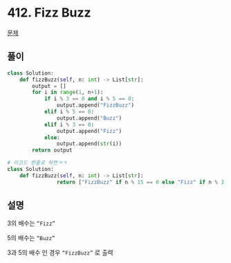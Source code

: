 # 412. Fizz Buzz

[문제](https://leetcode.com/problems/fizz-buzz/)

## 풀이

```python
class Solution:
    def fizzBuzz(self, n: int) -> List[str]:
        output = [] 
        for i in range(1, n+1): 
            if i % 3 == 0 and i % 5 == 0: 
                output.append("FizzBuzz") 
            elif i % 5 == 0: 
                output.append("Buzz") 
            elif i % 3 == 0: 
                output.append("Fizz") 
            else: 
                output.append(str(i)) 
        return output

# 이코드 한줄로 하면ㅋㅋ
class Solution:
    def fizzBuzz(self, n: int) -> List[str]:
				return ["FizzBuzz" if n % 15 == 0 else "Fizz" if n % 3 == 0 else "Buzz" if n % 5 == 0 else str(n) for n in range(1, n + 1)
```

## 설명

3의 배수는 `“Fizz”`

5의 배수는 `“Buzz”`

3과 5의 배수 인 경우 `“FizzBuzz”` 로 출력